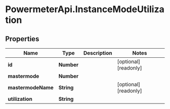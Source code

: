 # PowermeterApi.InstanceModeUtilization

## Properties

Name | Type | Description | Notes
------------ | ------------- | ------------- | -------------
**id** | **Number** |  | [optional] [readonly] 
**mastermode** | **Number** |  | 
**mastermodeName** | **String** |  | [optional] [readonly] 
**utilization** | **String** |  | 


